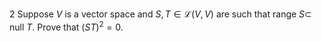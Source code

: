 2 Suppose $V$ is a vector space and $S, T \in \mathcal{L}(V, V)$ are such that
range $S \subset$ null $T$.
Prove that $(S T)^{2}=0$.
